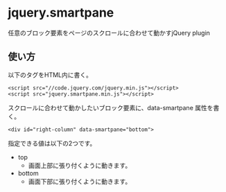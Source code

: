 jquery.smartpane
================

任意のブロック要素をページのスクロールに合わせて動かすjQuery plugin


## 使い方

以下のタグをHTML内に書く。

    <script src="//code.jquery.com/jquery.min.js"></script>
    <script src="jquery.smartpane.min.js"></script>

スクロールに合わせて動かしたいブロック要素に、data-smartpane 属性を書く。

    <div id="right-column" data-smartpane="bottom">

指定できる値は以下の2つです。

* top
    * 画面上部に張り付くように動きます。
* bottom
    * 画面下部に張り付くように動きます。

